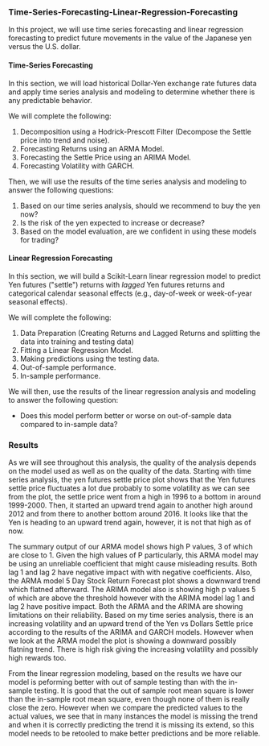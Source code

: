 ### Time-Series-Forecasting-Linear-Regression-Forecasting
In this project, we will use time series forecasting and linear regression forecasting to predict future movements in the value of the Japanese yen versus the U.S. dollar.

#### Time-Series Forecasting

In this section, we will load historical Dollar-Yen exchange rate futures data and apply time series analysis and modeling to determine whether there is any predictable behavior.

We will complete the following:

1. Decomposition using a Hodrick-Prescott Filter (Decompose the Settle price into trend and noise).
2. Forecasting Returns using an ARMA Model.
3. Forecasting the Settle Price using an ARIMA Model.
4. Forecasting Volatility with GARCH.

Then, we will use the results of the time series analysis and modeling to answer the following questions:

1. Based on our time series analysis, should we recommend to buy the yen now?
2. Is the risk of the yen expected to increase or decrease?
3. Based on the model evaluation, are we confident in using these models for trading?

#### Linear Regression Forecasting

In this section, we will build a Scikit-Learn linear regression model to predict Yen futures ("settle") returns with *lagged* Yen futures returns and categorical calendar seasonal effects (e.g., day-of-week or week-of-year seasonal effects).

We will complete the following:

1. Data Preparation (Creating Returns and Lagged Returns and splitting the data into training and testing data)
2. Fitting a Linear Regression Model.
3. Making predictions using the testing data.
4. Out-of-sample performance.
5. In-sample performance.

We will then, use the results of the linear regression analysis and modeling to answer the following question:

* Does this model perform better or worse on out-of-sample data compared to in-sample data?

### Results

As we will see throughout this analysis, the quality of the analysis depends on the model used as well as on the quality of the data. Starting with time series analysis, the yen futures settle price plot shows that the Yen futures settle price fluctuates a lot due probably to some volatility as we can see from the plot, the settle price went from a high in 1996 to a bottom in around 1999-2000. Then, it started an upward trend again to another high around 2012 and from there to another bottom around 2016. It looks like that the Yen is heading to an upward trend again, however, it is not that high as of now.

The summary output of our ARMA model shows high P values, 3 of which are close to 1. Given the high values of P particularly, this ARMA model may be using an unreliable coefficient that might cause misleading results. Both lag 1 and lag 2 have negative impact with with negative coefficients. Also, the ARMA model 5 Day Stock Return Forecast plot shows a downward trend which flatned afterward. The ARIMA model also is showing high p values 5 of which are above the threshold however with the ARIMA model lag 1 and lag 2 have positive impact. Both the ARMA and the ARIMA are showing limitations on their reliability.
Based on my time series analysis, there is an increasing volatility and an upward trend of the Yen vs Dollars Settle price according to the results of the ARIMA and GARCH models. However when we look at the ARMA model the plot is showing a downward possibly flatning trend. There is high risk giving the increasing volatility and possibly high rewards too. 

From the linear regression modeling, based on the results we have our model is peforming better with out of sample testing than with the in-sample testing. It is good that the out of sample root mean square is lower than the in-sample root mean square, even though none of them is really close the zero. However when we compare the predicted values to the actual values, we see that in many instances the model is missing the trend and when it is correctly predicting the trend it is missing its extend, so this model needs to be retooled to make better predictions and be more reliable. 


